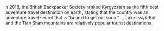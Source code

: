 n 2018, the British Backpacker Society ranked Kyrgyzstan as the fifth best adventure travel destination on earth, stating that the country was an adventure travel secret that is "bound to get out soon." ... Lake Issyk-Kul and the Tian Shan mountains are relatively popular tourist destinations.
